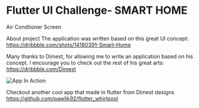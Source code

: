 # Flutter UI Challenge- SMART HOME

Air Condtioner Screen

About project
The application was written based on this great UI concept: https://dribbble.com/shots/14180391-Smart-Home

Many thanks to Dimest, for allowing me to write an application based on his concept. I encourage you to check out the rest of his great arts: https://dribbble.com/Dimest

![App In Action](https://github.com/deity256/gifs/blob/Master/smart%20house.gif)


Checkout another cool app that made in flutter from Dimest designs https://github.com/pawlik92/flutter_whirlpool
